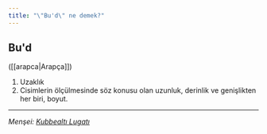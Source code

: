 ```yaml
---
title: "\"Bu'd\" ne demek?"
---
```


## Bu'd
([[arapca|Arapça]]) 
1. Uzaklık
2. Cisimlerin ölçülmesinde söz konusu olan uzunluk, derinlik ve genişlikten her biri, boyut.

---
*Menşei: [Kubbealtı Lugatı](https://www.lugatim.com/s/Buut)*